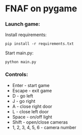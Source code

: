 # FNAF on pygame
### Launch game:
Install requirements:
```commandline
pip install -r requirements.txt
```
Start main.py:
```commandline
python main.py
```

### Controls:
- Enter - start game
- Escape - exit game
- D - go left
- J - go right
- A - close right door
- L - close left door
- Space - on/off light
- Shift - open/close cameras
- 1, 2, 3, 4, 5, 6 - camera number